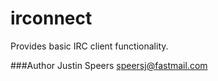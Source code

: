 irconnect
============

Provides basic IRC client functionality.

###Author
Justin Speers <speersj@fastmail.com>
